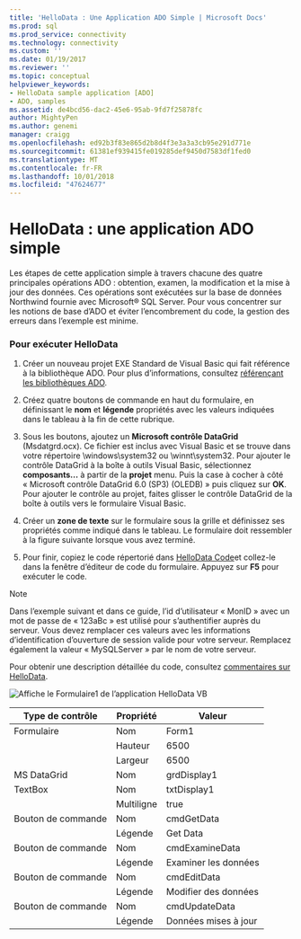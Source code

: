 ```yaml
---
title: 'HelloData : Une Application ADO Simple | Microsoft Docs'
ms.prod: sql
ms.prod_service: connectivity
ms.technology: connectivity
ms.custom: ''
ms.date: 01/19/2017
ms.reviewer: ''
ms.topic: conceptual
helpviewer_keywords:
- HelloData sample application [ADO]
- ADO, samples
ms.assetid: de4bcd56-dac2-45e6-95ab-9fd7f25878fc
author: MightyPen
ms.author: genemi
manager: craigg
ms.openlocfilehash: ed92b3f83e865d2b8d4f3e3a3a3cb95e291d771e
ms.sourcegitcommit: 61381ef939415fe019285def9450d7583df1fed0
ms.translationtype: MT
ms.contentlocale: fr-FR
ms.lasthandoff: 10/01/2018
ms.locfileid: "47624677"
---
```

# <a name="hellodata-a-simple-ado-application"></a>HelloData : une application ADO simple
Les étapes de cette application simple à travers chacune des quatre principales opérations ADO : obtention, examen, la modification et la mise à jour des données. Ces opérations sont exécutées sur la base de données Northwind fournie avec Microsoft® SQL Server. Pour vous concentrer sur les notions de base d’ADO et éviter l’encombrement du code, la gestion des erreurs dans l’exemple est minime.  
  
### <a name="to-run-hellodata"></a>Pour exécuter HelloData  
  
1.  Créer un nouveau projet EXE Standard de Visual Basic qui fait référence à la bibliothèque ADO. Pour plus d’informations, consultez [référençant les bibliothèques ADO](../../../ado/guide/referencing-the-ado-libraries.md).  
  
2.  Créez quatre boutons de commande en haut du formulaire, en définissant le **nom** et **légende** propriétés avec les valeurs indiquées dans le tableau à la fin de cette rubrique.  
  
3.  Sous les boutons, ajoutez un **Microsoft contrôle DataGrid** (Msdatgrd.ocx). Ce fichier est inclus avec Visual Basic et se trouve dans votre répertoire \windows\system32 ou \winnt\system32. Pour ajouter le contrôle DataGrid à la boîte à outils Visual Basic, sélectionnez **composants...**  à partir de la **projet** menu. Puis la case à cocher à côté « Microsoft contrôle DataGrid 6.0 (SP3) (OLEDB) » puis cliquez sur **OK**. Pour ajouter le contrôle au projet, faites glisser le contrôle DataGrid de la boîte à outils vers le formulaire Visual Basic.  
  
4.  Créer un **zone de texte** sur le formulaire sous la grille et définissez ses propriétés comme indiqué dans le tableau. Le formulaire doit ressembler à la figure suivante lorsque vous avez terminé.  
  
5.  Pour finir, copiez le code répertorié dans [HelloData Code](../../../ado/guide/data/hellodata-code.md)et collez-le dans la fenêtre d’éditeur de code du formulaire. Appuyez sur **F5** pour exécuter le code.  
  
> [!NOTE]
>  Dans l’exemple suivant et dans ce guide, l’id d’utilisateur « MonID » avec un mot de passe de « 123aBc » est utilisé pour s’authentifier auprès du serveur. Vous devez remplacer ces valeurs avec les informations d’identification d’ouverture de session valide pour votre serveur. Remplacez également la valeur « MySQLServer » par le nom de votre serveur.  
  
 Pour obtenir une description détaillée du code, consultez [commentaires sur HelloData](../../../ado/guide/data/comments-on-hellodata.md).  
  
 ![Affiche le Formulaire1 de l’application HelloData VB](../../../ado/guide/data/media/hellodata.gif "HelloData")  
  
|Type de contrôle|Propriété|Valeur|  
|------------------|--------------|-----------|  
|Formulaire|Nom   |Form1|  
||Hauteur|6500|  
||Largeur|6500|  
|MS DataGrid|Nom   |grdDisplay1|  
|TextBox|Nom   |txtDisplay1|  
||Multiligne|true|  
|Bouton de commande|Nom   |cmdGetData|  
||Légende|Get Data|  
|Bouton de commande|Nom   |cmdExamineData|  
||Légende|Examiner les données|  
|Bouton de commande|Nom   |cmdEditData|  
||Légende|Modifier des données|  
|Bouton de commande|Nom   |cmdUpdateData|  
||Légende|Données mises à jour|

